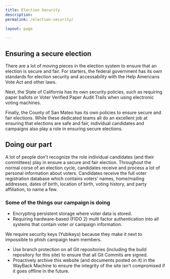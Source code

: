 ```yaml
---
title: Election Security
description: 
permalink: /election-security/

layout: page

---
```


## Ensuring a secure election
There are a lot of moving pieces in the election system to ensure that an election is secure and fair. For starters, the federal government has its own standards for election security and accessability with the Help Americans Vote Act and other laws.

Next, the State of California has its own security policies, such as requiring paper ballots or Voter Verified Paper Audit Trails when using electronic voting machines.

Finally, the County of San Mateo has its own policies to ensure secure and fair elections. While these dedicated teams all do an excellent job at ensuring that elections are safe and fair, individual candidates and campaigns also play a role in ensuring secure elections.

## Doing our part
A lot of people don't recognize the role individual candidates (and their committees) play in ensure a secure and fair election. Throughout the normal corse of an election cycle, candidates receive and process a lot of personal information about voters. Candidates receive the full voter registration database which contains voters' names, home/mailing addresses, dates of birth, location of birth, voting history, and party affiliation, to name a few. 

### Some of the things our campaign is doing 
+ Encrypting persistent storage where voter data is stored.
+ Requiring hardware-based (FIDO 2) multi factor authentication into all systems that contain voter or campaign information.

We require security keys (Yubikeys) because they make it next to impossible to phish campaign team members.
+ Use branch protection on all Git repositories (including the build repository for this site) to ensure that all Git Commits are signed.
+ Proactively archive this website (and documents posted on it) in the WayBack Machine to ensure the integrity of the site isn't compromised if it goes offline in the future.